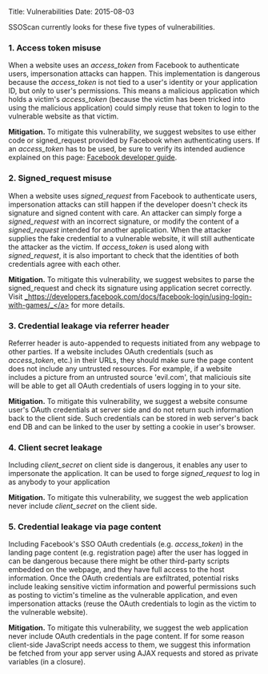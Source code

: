 Title: Vulnerabilities
Date: 2015-08-03

SSOScan currently looks for these five types of vulnerabilities.

### 1. Access token misuse

When a website uses an <em>access_token</em> from Facebook to authenticate
users, impersonation attacks can happen.  This implementation is
dangerous because the <em>access_token</em> is not tied to a user's
identity or your application ID, but only to user's permissions.  This
means a malicious application which holds a victim's
<em>access_token</em> (because the victim has been tricked into
using the malicious application) could simply reuse that token to login
to the vulnerable website as that victim.  

**Mitigation.** To mitigate this vulnerability, we suggest websites to
use either code or signed_request provided by Facebook when
authenticating users.  If an <em>access_token</em> has to be used, be
sure to verify its intended audience explained on this page: <a
href="https://developers.facebook.com/docs/facebook-login/access-tokens/#debug">Facebook
developer guide</a>.  

### 2. Signed_request misuse

When a website uses <em>signed_request</em> from Facebook to
authenticate users, impersonation attacks can still happen if the
developer doesn't check its signature and signed content with care.  An
attacker can simply forge a <em>signed_request</em> with an
incorrect signature, or modify the content of a
<em>signed_request</em> intended for another application.  When the
attacker supplies the fake credential to a vulnerable website, it will
still authenticate the attacker as the victim.  If
<em>access_token</em> is used along with
<em>signed_request</em>, it is also important to check that the
identities of both credentials agree with each other.

**Mitigation.** To mitigate this vulnerability, we suggest websites to
  parse the signed_request and check its signature using application
  secret correctly.  Visit <a
  href="https://developers.facebook.com/docs/facebook-login/using-login-with-games/">
_https://developers.facebook.com/docs/facebook-login/using-login-with-games/_</a>
  for more details.

### 3. Credential leakage via referrer header

Referrer header is auto-appended to requests initiated from any webpage
to other parties.  If a website includes OAuth credentials (such as
<em>access_token</em>, etc.) in their URLs, they should make sure
the page content does not include any untrusted resources.  For example,
if a website includes a picture from an untrusted source 'evil.com',
that maliciouis site will be able to get all OAuth credentials of users
logging in to your site.

**Mitigation.** To mitigate this vulnerability, we suggest a website
consume user's OAuth credentials at server side and do not return such
information back to the client side.  Such credentials can be stored in
web server's back end DB and can be linked to the user by setting a
cookie in user's browser.  

### 4. Client secret leakage

Including <em>client_secret</em> on client side is dangerous, it enables
any user to impersonate the application.  It can be used to forge
<em>signed_request</em> to log in as anybody to your application

**Mitigation.** To mitigate this vulnerability, we suggest the web
  application never include <em>client_secret</em> on the client side.

### 5. Credential leakage via page content

Including Facebook's SSO OAuth credentials (e.g. <em>access_token</em>)
in the landing page content (e.g. registration page) after the user has
logged in can be dangerous because there might be other third-party
scripts embedded on the webpage, and they have full access to the host
information.  Once the OAuth credentials are exfiltrated, potential
risks include leaking sensitive victim information and powerful
permissions such as posting to victim's timeline as the vulnerable
application, and even impersonation attacks (reuse the OAuth credentials
to login as the victim to the vulnerable website).  

**Mitigation.** To mitigate this vulnerability, we suggest the web
application never include OAuth credentials in the page content.  If for
some reason client-side JavaScript needs access to them, we suggest this
information be fetched from your app server using AJAX requests and
stored as private variables (in a closure).  

